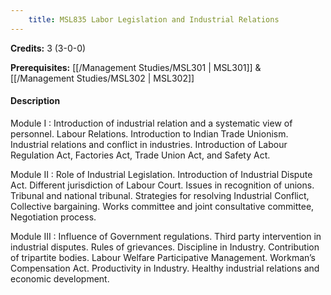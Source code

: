 ```yaml
---
    title: MSL835 Labor Legislation and Industrial Relations
---
```

**Credits:** 3 (3-0-0)



**Prerequisites:** [[/Management Studies/MSL301 | MSL301]] & [[/Management Studies/MSL302 | MSL302]]

#### Description 
Module I : Introduction of industrial relation and a systematic view of personnel. Labour Relations. Introduction to Indian Trade Unionism. Industrial relations and conflict in industries. Introduction of Labour Regulation Act, Factories Act, Trade Union Act, and Safety Act.

Module II : Role of Industrial Legislation. Introduction of Industrial Dispute Act. Different jurisdiction of Labour Court. Issues in recognition of unions. Tribunal and national tribunal. Strategies for resolving Industrial Conflict, Collective bargaining. Works committee and joint consultative committee, Negotiation process.

Module III : Influence of Government regulations. Third party intervention in industrial disputes. Rules of grievances. Discipline in Industry. Contribution of tripartite bodies. Labour Welfare Participative Management. Workman’s Compensation Act. Productivity in Industry. Healthy industrial relations and economic development.